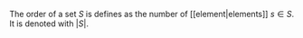 The order of a set $S$ is defines as the number of [[element|elements]] $s \in S$.
It is denoted with $|S|$.